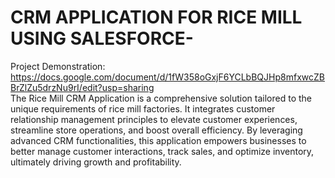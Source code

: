 # CRM APPLICATION FOR RICE MILL USING SALESFORCE-

Project Demonstration:
<br>
https://docs.google.com/document/d/1fW358oGxjF6YCLbBQJHp8mfxwcZBBrZlZu5drzNu9rI/edit?usp=sharing
<br>
The Rice Mill CRM Application is a comprehensive solution tailored to the unique requirements of rice mill factories. It integrates customer relationship management principles to elevate customer experiences, streamline store operations, and boost overall efficiency. By leveraging advanced CRM functionalities, this application empowers businesses to better manage customer interactions, track sales, and optimize inventory, ultimately driving growth and profitability.
